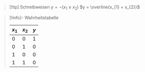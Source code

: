 >[!tip] Schreibweisen
>  $y = \lnot(x_1 \lor x_2)$
>  $y = \overline{x_{1} + x_{2}}$

>[!info]- Wahrheitstabelle
>
>| $x_1$ | $x_2$ | $y$ |
>| ----- | ----- | --- |
>| $0$   | $0$   | $1$ |
>| $0$   | $1$   | $0$ |
>| $1$   | $0$   | $0$ |
>| $1$   | $1$   | $0$ |
